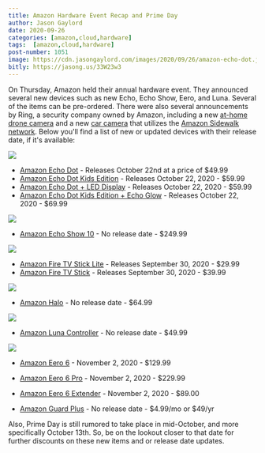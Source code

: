 ```yaml
---
title: Amazon Hardware Event Recap and Prime Day
author: Jason Gaylord
date: 2020-09-26
categories: [amazon,cloud,hardware]
tags:  [amazon,cloud,hardware]
post-number: 1051
image: https://cdn.jasongaylord.com/images/2020/09/26/amazon-echo-dot.jpg
bitly: https://jasong.us/33W23w3
---
```


On Thursday, Amazon held their annual hardware event. They announced several new devices such as new Echo, Echo Show, Eero, and Luna. Several of the items can be pre-ordered. There were also several announcements by Ring, a security company owned by Amazon, including a new [at-home drone camera](https://jasong.us/2RSE1fU) and a new [car camera](https://jasong.us/3hWnHVP) that utilizes the [Amazon Sidewalk network](https://jasong.us/307hqRg). Below you'll find a list of new or updated devices with their release date, if it's available:

<a href="https://www.amazon.com/dp/B07XJ8C8F5/ref=as_li_ss_il?ots=1&slotNum=10&imprToken=a0ba60cb-b13e-36e3-8ee&ie=UTF8&ascsub&linkCode=li2&tag=jasongaylor01-20&linkId=04ed7db5659d2938738c6dee0a03aaae&language=en_US" target="_blank"><img border="0" src="//ws-na.amazon-adsystem.com/widgets/q?_encoding=UTF8&ASIN=B07XJ8C8F5&Format=_SL160_&ID=AsinImage&MarketPlace=US&ServiceVersion=20070822&WS=1&tag=jasongaylor01-20&language=en_US" ></a><img src="https://ir-na.amazon-adsystem.com/e/ir?t=jasongaylor01-20&language=en_US&l=li2&o=1&a=B07XJ8C8F5" width="1" height="1" border="0" alt="" style="border:none !important; margin:0px !important;" />

* [Amazon Echo Dot](https://www.amazon.com/dp/B07XJ8C8F5/ref=as_li_ss_tl?ots=1&slotNum=10&imprToken=a0ba60cb-b13e-36e3-8ee&ie=UTF8&ascsub&linkCode=ll1&tag=jasongaylor01-20&linkId=ae63edc9d1061dbd56488fb56dcaa717&language=en_US) - Releases October 22nd at a price of $49.99
* [Amazon Echo Dot Kids Edition](https://www.amazon.com/dp/B084J4QQK1/ref=as_li_ss_tl?ie=UTF8&linkCode=ll1&tag=jasongaylor01-20&linkId=56ab2eacf8c3a42b36e2ebf1c38fa743&language=en_US) - Releases October 22, 2020 - $59.99
* [Amazon Echo Dot + LED Display](https://www.amazon.com/dp/B07XJ8C8F7/ref=as_li_ss_tl?ie=UTF8&linkCode=ll1&tag=jasongaylor01-20&linkId=fcf79f44db7c1028bf2a512e9616b2ee&language=en_US) - Releases October 22, 2020 - $59.99
* [Amazon Echo Dot Kids Edition + Echo Glow](https://www.amazon.com/dp/B08GV4SF3W/ref=as_li_ss_tl?th=1&linkCode=ll1&tag=jasongaylor01-20&linkId=a2063e73ea80d513992effe4a653f786&language=en_US) - Releases October 22, 2020 - $69.99

<a href="https://www.amazon.com/dp/B082X1HRV5/ref=as_li_ss_il?ots=1&slotNum=13&imprToken=a0ba60cb-b13e-36e3-8ee&ie=UTF8&ascsub&linkCode=li2&tag=jasongaylor01-20&linkId=79049798036439ca4d80597137ed50fb&language=en_US" target="_blank"><img border="0" src="//ws-na.amazon-adsystem.com/widgets/q?_encoding=UTF8&ASIN=B082X1HRV5&Format=_SL160_&ID=AsinImage&MarketPlace=US&ServiceVersion=20070822&WS=1&tag=jasongaylor01-20&language=en_US" ></a><img src="https://ir-na.amazon-adsystem.com/e/ir?t=jasongaylor01-20&language=en_US&l=li2&o=1&a=B082X1HRV5" width="1" height="1" border="0" alt="" style="border:none !important; margin:0px !important;" />

* [Amazon Echo Show 10](https://www.amazon.com/dp/B082X1HRV5/ref=as_li_ss_tl?ots=1&slotNum=13&imprToken=a0ba60cb-b13e-36e3-8ee&ie=UTF8&ascsub&linkCode=ll1&tag=jasongaylor01-20&linkId=1faa5487d22c078e48fbff99eaebc1fa&language=en_US) - No release date - $249.99

<a href="https://www.amazon.com/dp/B07ZZVX1F2/ref=as_li_ss_il?ots=1&slotNum=18&imprToken=a0ba60cb-b13e-36e3-8ee&ie=UTF8&ascsub&linkCode=li2&tag=jasongaylor01-20&linkId=1787618d9abeee9fc7903053d319e185&language=en_US" target="_blank"><img border="0" src="//ws-na.amazon-adsystem.com/widgets/q?_encoding=UTF8&ASIN=B07ZZVX1F2&Format=_SL160_&ID=AsinImage&MarketPlace=US&ServiceVersion=20070822&WS=1&tag=jasongaylor01-20&language=en_US" ></a><img src="https://ir-na.amazon-adsystem.com/e/ir?t=jasongaylor01-20&language=en_US&l=li2&o=1&a=B07ZZVX1F2" width="1" height="1" border="0" alt="" style="border:none !important; margin:0px !important;" />

* [Amazon Fire TV Stick Lite](https://www.amazon.com/dp/B07YNLBS7R/ref=as_li_ss_tl?ots=1&slotNum=17&imprToken=a0ba60cb-b13e-36e3-8ee&ie=UTF8&ascsub&linkCode=ll1&tag=jasongaylor01-20&linkId=af4f1e3704ab632f54f8368a9ba341b0&language=en_US) - Releases September 30, 2020 - $29.99
* [Amazon Fire TV Stick](https://www.amazon.com/dp/B07ZZVX1F2/ref=as_li_ss_tl?ots=1&slotNum=18&imprToken=a0ba60cb-b13e-36e3-8ee&ie=UTF8&ascsub&linkCode=ll1&tag=jasongaylor01-20&linkId=facaf8496aa7bfcc8b42ff036d2deaf6&language=en_US) - Releases September 30, 2020 - $39.99

<a href="https://www.amazon.com/dp/B07QK955LS/ref=as_li_ss_il?pf_rd_r=6SJG1E4SY2436S3MH5JR&pf_rd_p=feb4b435-d63b-47ec-aaca-18b83f69cf6d&linkCode=li2&tag=jasongaylor01-20&linkId=67508459a05ffeb51cdedcdf286648f8&language=en_US" target="_blank"><img border="0" src="//ws-na.amazon-adsystem.com/widgets/q?_encoding=UTF8&ASIN=B07QK955LS&Format=_SL160_&ID=AsinImage&MarketPlace=US&ServiceVersion=20070822&WS=1&tag=jasongaylor01-20&language=en_US" ></a><img src="https://ir-na.amazon-adsystem.com/e/ir?t=jasongaylor01-20&language=en_US&l=li2&o=1&a=B07QK955LS" width="1" height="1" border="0" alt="" style="border:none !important; margin:0px !important;" />

* [Amazon Halo](https://www.amazon.com/dp/B07QK955LS/ref=as_li_ss_tl?pf_rd_r=6SJG1E4SY2436S3MH5JR&pf_rd_p=feb4b435-d63b-47ec-aaca-18b83f69cf6d&linkCode=ll1&tag=jasongaylor01-20&linkId=263553169e98730b297898d67edce5f3&language=en_US) - No release date - $64.99

<a href="https://www.amazon.com/dp/B07P989QTJ/ref=as_li_ss_il?ots=1&slotNum=19&imprToken=a0ba60cb-b13e-36e3-8ee&ie=UTF8&ascsub&linkCode=li2&tag=jasongaylor01-20&linkId=2fad168e1d2abc372acd4931e8e8369e&language=en_US" target="_blank"><img border="0" src="//ws-na.amazon-adsystem.com/widgets/q?_encoding=UTF8&ASIN=B07P989QTJ&Format=_SL160_&ID=AsinImage&MarketPlace=US&ServiceVersion=20070822&WS=1&tag=jasongaylor01-20&language=en_US" ></a><img src="https://ir-na.amazon-adsystem.com/e/ir?t=jasongaylor01-20&language=en_US&l=li2&o=1&a=B07P989QTJ" width="1" height="1" border="0" alt="" style="border:none !important; margin:0px !important;" />

* [Amazon Luna Controller](https://www.amazon.com/dp/B07P989QTJ/ref=as_li_ss_tl?ots=1&slotNum=19&imprToken=a0ba60cb-b13e-36e3-8ee&ie=UTF8&ascsub&linkCode=ll1&tag=jasongaylor01-20&linkId=941778a54b38370a37c0caf3aa6b355a&language=en_US) - No release date - $49.99

<a href="https://www.amazon.com/dp/B085VNCZHL/ref=as_li_ss_il?ots=1&slotNum=15&imprToken=a0ba60cb-b13e-36e3-8ee&ie=UTF8&ascsub&linkCode=li2&tag=jasongaylor01-20&linkId=71580438e000a1eeb6a328c83727a214&language=en_US" target="_blank"><img border="0" src="//ws-na.amazon-adsystem.com/widgets/q?_encoding=UTF8&ASIN=B085VNCZHL&Format=_SL160_&ID=AsinImage&MarketPlace=US&ServiceVersion=20070822&WS=1&tag=jasongaylor01-20&language=en_US" ></a><img src="https://ir-na.amazon-adsystem.com/e/ir?t=jasongaylor01-20&language=en_US&l=li2&o=1&a=B085VNCZHL" width="1" height="1" border="0" alt="" style="border:none !important; margin:0px !important;" />

* [Amazon Eero 6](https://www.amazon.com/dp/B085VM9ZDD/ref=as_li_ss_tl?ots=1&slotNum=14&imprToken=a0ba60cb-b13e-36e3-8ee&ie=UTF8&ascsub&linkCode=ll1&tag=jasongaylor01-20&linkId=cfdbe018ef8b2adca23829986371a3e5&language=en_US) - November 2, 2020 - $129.99
* [Amazon Eero 6 Pro](https://www.amazon.com/dp/B085VNCZHL/ref=as_li_ss_tl?ots=1&slotNum=15&imprToken=a0ba60cb-b13e-36e3-8ee&ie=UTF8&ascsub&linkCode=ll1&tag=jasongaylor01-20&linkId=c45c0d55aa53da8d4724af22a42af970&language=en_US) - November 2, 2020 - $229.99
* [Amazon Eero 6 Extender](https://www.amazon.com/dp/B085VQVPJK/ref=as_li_ss_tl?ots=1&slotNum=16&imprToken=a0ba60cb-b13e-36e3-8ee&ie=UTF8&ascsub&linkCode=ll1&tag=jasongaylor01-20&linkId=dd4ccd52cf01e9fb118ce47cba65e41d&language=en_US) - November 2, 2020 - $89.00

* [Amazon Guard Plus](https://www.amazon.com/b/ref=as_li_ss_tl?ots=1&slotNum=1&imprToken=68ba60d7-be29-19ee-150&ie=UTF8&node=18021383011&ascsub&linkCode=ll2&tag=jasongaylor01-20&linkId=2173fcda4bd152f34b2914bd7fd8b479&language=en_US) - No release date - $4.99/mo or $49/yr

Also, Prime Day is still rumored to take place in mid-October, and more specifically October 13th. So, be on the lookout closer to that date for further discounts on these new items and or release date updates.